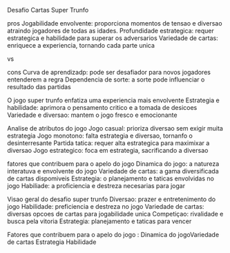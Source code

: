 Desafio Cartas Super Trunfo 

pros 
Jogabilidade envolvente: proporciona momentos de tensao e diversao atraindo jogadores de todas as idades. 
Profundidade estrategica: requer estrategica e habilidade para superar os adversarios 
Variedade de cartas: enriquece a experiencia, tornando cada parte unica 

vs 

cons 
Curva de aprendizadp: pode ser desafiador para novos jogadores entenderem a regra 
Dependencia de sorte: a sorte pode influenciar o resultado das partidas 

O jogo super trunfo enfatiza uma experiencia mais envolvente
Estrategia e habilidade: aprimora o pensamento critico e a tomada de desicoes 
Variedade e diversao: mantem o jogo fresco e emocionante 

Analise de atributos do jogo 
Jogo casual: prioriza diversao sem exigir muita estrategia 
Jogo monotono: falta estrategia e diversao, tornanfo o desinterresante 
Partida tatica: requer alta estrategica para maximixar a diversao 
Jogo estrategico: foca em estrategia, sacrificando a diversao 

fatores que contribuem para o apelo do jogo 
Dinamica do jogo: a natureza interatuva e envolvente do jogo 
Variedade de cartas: a gama diversificada de cartas dispomiveis 
Estrategia: o planejamento e taticas envolvidas no jogo 
Habiliade: a proficiencia e destreza necesarias para jogar 

Visao geral do desafio super trunfo 
Diversao: prazer e entretenimento do jogo 
Habilidade: preficiencia e destreza no jogo
Variedade de cartas: diversas opcoes de cartas para jogabilidade unica 
Competiçao: rivalidade e busca pela vitoria 
Estrategia: planejamento e taticas para vencer 

Fatores que contribuem para o apelo do jogo : 
Dinamica do jogoVariedade de cartas 
Estrategia 
Habilidade 
